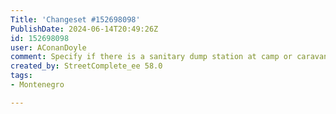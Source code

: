 ```yaml
---
Title: 'Changeset #152698098'
PublishDate: 2024-06-14T20:49:26Z
id: 152698098
user: AConanDoyle
comment: Specify if there is a sanitary dump station at camp or caravan site
created_by: StreetComplete_ee 58.0
tags:
- Montenegro

---
```

